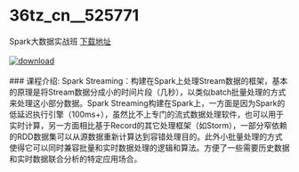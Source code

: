 # 36tz_cn__525771
Spark大数据实战班
[下载地址](http://www.36tz.cn/article/525771 "下载地址")
<br/></br>[![download](http://36tz.cn/muke_img/2019_07_1-60-300x216.png "下载地址")](http://www.36tz.cn/article/525771 "下载地址")
<br/></br>### 课程介绍:
Spark Streaming：构建在Spark上处理Stream数据的框架，基本的原理是将Stream数据分成小的时间片段（几秒），以类似batch批量处理的方式来处理这小部分数据。Spark Streaming构建在Spark上，一方面是因为Spark的低延迟执行引擎（100ms+），虽然比不上专门的流式数据处理软件，也可以用于实时计算，另一方面相比基于Record的其它处理框架（如Storm），一部分窄依赖的RDD数据集可以从源数据重新计算达到容错处理目的。此外小批量处理的方式使得它可以同时兼容批量和实时数据处理的逻辑和算法。方便了一些需要历史数据和实时数据联合分析的特定应用场合。



